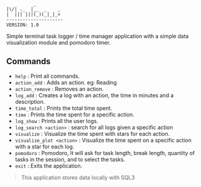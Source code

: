 ```          
          _          
|\/| ._  |__  _    _ 
|  ||| |||(_)(_|_|_> 
---------------------
VERSION: 1.0
```
Simple terminal task logger / time manager application with a simple data visualization module and pomodoro timer.

## Commands
- `help` : Print all commands.
- `action_add` : Adds an action. eg: Reading
- `action_remove` : Removes an action.
- `log_add` : Creates a log with an action, the time in minutes and a description.
- `time_total` : Prints the total time spent.
- `time` : Prints the time spent for a specific action.
- `log_show` : Prints all the user logs.
- `log_search <action>` : search for all logs given a specific action
- `visualize` : Visualize the time spent with stars for each action.
- `visualize_plot <action>` : Visualize the time spent on a specific action with a star for each log.
- `pomodoro` : Pomodoro, It will ask for task length, break length, quantity of tasks in the session, and to select the tasks.
- `exit` : Exits the application.


> This application stores data locally with SQL3

